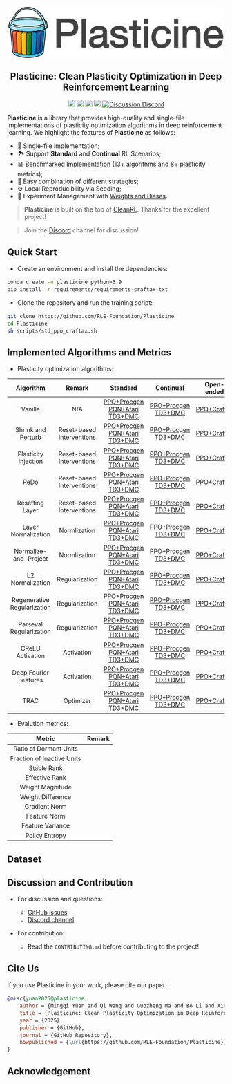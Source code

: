 <div align=center>
<p align="center"><img align="center" width="500px" src="assets/logo.png"></p>

## Plasticine: Clean Plasticity Optimization in Deep Reinforcement Learning
<img src="https://img.shields.io/badge/License-MIT-%230677b8"> <img src="https://img.shields.io/badge/Base-PyTorch-EF4B28"> <img src="https://img.shields.io/badge/Code%20style-Black-000000"> <img src="https://img.shields.io/badge/Python-%3E%3D3.9-%2335709F"> <a href="https://discord.gg/swMV6kgV">
  <img src="https://img.shields.io/badge/Discussion-Discord-5562EA" alt="Discussion Discord">
</a> 

</div>

**Plasticine** is a library that provides high-quality and single-file implementations of plasticity optimization algorithms in deep reinforcement learning. We highlight the features of **Plasticine** as follows:
- 📜 Single-file implementation;
- 🏞️ Support **Standard** and **Continual** RL Scenarios;
- 📊 Benchmarked Implementation (13+ algorithms and 8+ plasticity metrics);
- 🧱 Easy combination of different strategies;
- ⚙️ Local Reproducibility via Seeding;
- 🧫 Experiment Management with [Weights and Biases]().

> **Plasticine** is built on the top of [CleanRL](https://github.com/vwxyzjn/cleanrl). Thanks for the excellent project!

> Join the [Discord](https://discord.gg/swMV6kgV) channel for discussion!

## Quick Start
- Create an environment and install the dependencies:
``` sh
conda create -n plasticine python=3.9
pip install -r requirements/requirements-craftax.txt
```

- Clone the repository and run the training script:
``` sh
git clone https://github.com/RLE-Foundation/Plasticine
cd Plasticine
sh scripts/std_ppo_craftax.sh
```


## Implemented Algorithms and Metrics

- Plasticity optimization algorithms:

|        **Algorithm**        |         **Remark**        |                                                                                  **Standard**                                                                                 |                                                     **Continual**                                                    |                      **Open-ended**                     |
|:---------------------------:|:-------------------------:|:-----------------------------------------------------------------------------------------------------------------------------------------------------------------------------:|:--------------------------------------------------------------------------------------------------------------------:|:-------------------------------------------------------:|
|           Vanilla           |            N/A            | [PPO+Procgen](./plasticine/standard/ppo_procgen_vanilla.py)<br>[PQN+Atari](./plasticine/standard/pqn_atari_vanilla.py)<br>[TD3+DMC](./plasticine/standard/td3_dmc_vanilla.py) | [PPO+Procgen](./plasticine/continual/ppo_procgen_vanilla.py)<br>[TD3+DMC](./plasticine/continual/td3_dmc_vanilla.py) | [PPO+Craftax](./plasticine/open/ppo_craftax_vanilla.py) |
|      Shrink and Perturb     | Reset-based Interventions |       [PPO+Procgen](./plasticine/standard/ppo_procgen_snp.py)<br>[PQN+Atari](./plasticine/standard/pqn_atari_snp.py)<br>[TD3+DMC](./plasticine/standard/td3_dmc_snp.py)       |     [PPO+Procgen](./plasticine/continual/ppo_procgen_snp.py)<br>[TD3+DMC](./plasticine/continual/td3_dmc_snp.py)     |   [PPO+Craftax](./plasticine/open/ppo_craftax_snp.py)   |
|     Plasticity Injection    | Reset-based Interventions |         [PPO+Procgen](./plasticine/standard/ppo_procgen_pi.py)<br>[PQN+Atari](./plasticine/standard/pqn_atari_pi.py)<br>[TD3+DMC](./plasticine/standard/td3_dmc_pi.py)        |      [PPO+Procgen](./plasticine/continual/ppo_procgen_pi.py)<br>[TD3+DMC](./plasticine/continual/td3_dmc_pi.py)      |    [PPO+Craftax](./plasticine/open/ppo_craftax_pi.py)   |
|             ReDo            | Reset-based Interventions |      [PPO+Procgen](./plasticine/standard/ppo_procgen_redo.py)<br>[PQN+Atari](./plasticine/standard/pqn_atari_redo.py)<br>[TD3+DMC](./plasticine/standard/td3_dmc_redo.py)     |    [PPO+Procgen](./plasticine/continual/ppo_procgen_redo.py)<br>[TD3+DMC](./plasticine/continual/td3_dmc_redo.py)    |   [PPO+Craftax](./plasticine/open/ppo_craftax_redo.py)  |
|       Resetting Layer       | Reset-based Interventions |         [PPO+Procgen](./plasticine/standard/ppo_procgen_rl.py)<br>[PQN+Atari](./plasticine/standard/pqn_atari_rl.py)<br>[TD3+DMC](./plasticine/standard/td3_dmc_rl.py)        |      [PPO+Procgen](./plasticine/continual/ppo_procgen_rl.py)<br>[TD3+DMC](./plasticine/continual/td3_dmc_rl.py)      |    [PPO+Craftax](./plasticine/open/ppo_craftax_rl.py)   |
|     Layer Normalization     |        Normlization       |         [PPO+Procgen](./plasticine/standard/ppo_procgen_ln.py)<br>[PQN+Atari](./plasticine/standard/pqn_atari_ln.py)<br>[TD3+DMC](./plasticine/standard/td3_dmc_ln.py)        |      [PPO+Procgen](./plasticine/continual/ppo_procgen_ln.py)<br>[TD3+DMC](./plasticine/continual/td3_dmc_ln.py)      |    [PPO+Craftax](./plasticine/open/ppo_craftax_ln.py)   |
|    Normalize-and-Project    |        Normlization       |       [PPO+Procgen](./plasticine/standard/ppo_procgen_nap.py)<br>[PQN+Atari](./plasticine/standard/pqn_atari_nap.py)<br>[TD3+DMC](./plasticine/standard/td3_dmc_nap.py)       |     [PPO+Procgen](./plasticine/continual/ppo_procgen_nap.py)<br>[TD3+DMC](./plasticine/continual/td3_dmc_nap.py)     |   [PPO+Craftax](./plasticine/open/ppo_craftax_nap.py)   |
|       L2 Normalization      |       Regularization      |       [PPO+Procgen](./plasticine/standard/ppo_procgen_l2n.py)<br>[PQN+Atari](./plasticine/standard/pqn_atari_l2n.py)<br>[TD3+DMC](./plasticine/standard/td3_dmc_l2n.py)       |     [PPO+Procgen](./plasticine/continual/ppo_procgen_l2n.py)<br>[TD3+DMC](./plasticine/continual/td3_dmc_l2n.py)     |   [PPO+Craftax](./plasticine/open/ppo_craftax_l2n.py)   |
| Regenerative Regularization |       Regularization      |         [PPO+Procgen](./plasticine/standard/ppo_procgen_rr.py)<br>[PQN+Atari](./plasticine/standard/pqn_atari_rr.py)<br>[TD3+DMC](./plasticine/standard/td3_dmc_rr.py)        |      [PPO+Procgen](./plasticine/continual/ppo_procgen_rr.py)<br>[TD3+DMC](./plasticine/continual/td3_dmc_rr.py)      |    [PPO+Craftax](./plasticine/open/ppo_craftax_rr.py)   |
|   Parseval Regularization   |       Regularization      |         [PPO+Procgen](./plasticine/standard/ppo_procgen_pr.py)<br>[PQN+Atari](./plasticine/standard/pqn_atari_pr.py)<br>[TD3+DMC](./plasticine/standard/td3_dmc_pr.py)        |      [PPO+Procgen](./plasticine/continual/ppo_procgen_pr.py)<br>[TD3+DMC](./plasticine/continual/td3_dmc_pr.py)      |    [PPO+Craftax](./plasticine/open/ppo_craftax_pr.py)   |
|       CReLU Activation      |         Activation        |         [PPO+Procgen](./plasticine/standard/ppo_procgen_ca.py)<br>[PQN+Atari](./plasticine/standard/pqn_atari_ca.py)<br>[TD3+DMC](./plasticine/standard/td3_dmc_ca.py)        |      [PPO+Procgen](./plasticine/continual/ppo_procgen_ca.py)<br>[TD3+DMC](./plasticine/continual/td3_dmc_ca.py)      |    [PPO+Craftax](./plasticine/open/ppo_craftax_ca.py)   |
|    Deep Fourier Features    |         Activation        |       [PPO+Procgen](./plasticine/standard/ppo_procgen_dff.py)<br>[PQN+Atari](./plasticine/standard/pqn_atari_dff.py)<br>[TD3+DMC](./plasticine/standard/td3_dmc_dff.py)       |     [PPO+Procgen](./plasticine/continual/ppo_procgen_dff.py)<br>[TD3+DMC](./plasticine/continual/td3_dmc_dff.py)     |   [PPO+Craftax](./plasticine/open/ppo_craftax_dff.py)   |
|             TRAC            |         Optimizer         |      [PPO+Procgen](./plasticine/standard/ppo_procgen_trac.py)<br>[PQN+Atari](./plasticine/standard/pqn_atari_trac.py)<br>[TD3+DMC](./plasticine/standard/td3_dmc_trac.py)     |    [PPO+Procgen](./plasticine/continual/ppo_procgen_trac.py)<br>[TD3+DMC](./plasticine/continual/td3_dmc_trac.py)    |   [PPO+Craftax](./plasticine/open/ppo_craftax_trac.py)  |


- Evalution metrics:

|         **Metric**         | **Remark** |
|:--------------------------:|:----------:|
|   Ratio of Dormant Units   |            |
| Fraction of Inactive Units |            |
|         Stable Rank        |            |
|       Effective Rank       |            |
|      Weight Magnitude      |            |
|      Weight Difference     |            |
|        Gradient Norm       |            |
|        Feature Norm        |            |
|      Feature Variance      |            |
|       Policy Entropy       |            |

## Dataset

## Discussion and Contribution

- For discussion and questions:
  + [GitHub issues](https://github.com/RLE-Foundation/Plasticine/issues)
  + [Discord channel](https://discord.gg/swMV6kgV)

- For contribution:
  - Read the `CONTRIBUTING.md` before contributing to the project!

## Cite Us
If you use Plasticine in your work, please cite our paper:
``` bib
@misc{yuan2025@plasticine,
    author = {Mingqi Yuan and Qi Wang and Guozheng Ma and Bo Li and Xin Jin and Wenjun Zeng},
    title = {Plasticine: Clean Plasticity Optimization in Deep Reinforcement Learning},
    year = {2025},
    publisher = {GitHub},
    journal = {GitHub Repository},
    howpublished = {\url{https://github.com/RLE-Foundation/Plasticine}}
}
```

## Acknowledgement
<!-- This project is supported by [The Hong Kong Polytechnic University](http://www.polyu.edu.hk/), [Eastern Institute for Advanced Study](http://www.eias.ac.cn/), and [FLW-Foundation](FLW-Foundation). [EIAS HPC](https://hpc.eias.ac.cn/) provides a GPU computing platform, and [HUAWEI Ascend Community](https://www.hiascend.com/) provides an NPU computing platform for our testing. Some code of this project is borrowed or inspired by several excellent projects, and we highly appreciate them. See [ACKNOWLEDGMENT.md](https://github.com/RLE-Foundation/rllte/blob/main/ACKNOWLEDGMENT.md). -->
